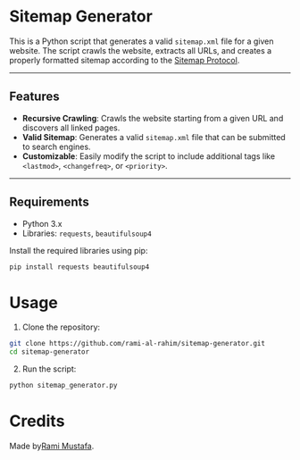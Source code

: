 # Sitemap Generator

This is a Python script that generates a valid `sitemap.xml` file for a given website. The script crawls the website, extracts all URLs, and creates a properly formatted sitemap according to the [Sitemap Protocol](http://www.sitemaps.org/schemas/sitemap/0.9).

---

## Features

- **Recursive Crawling**: Crawls the website starting from a given URL and discovers all linked pages.
- **Valid Sitemap**: Generates a valid `sitemap.xml` file that can be submitted to search engines.
- **Customizable**: Easily modify the script to include additional tags like `<lastmod>`, `<changefreq>`, or `<priority>`.

---

## Requirements

- Python 3.x
- Libraries: `requests`, `beautifulsoup4`

Install the required libraries using pip:

```bash
pip install requests beautifulsoup4

```

# Usage

1.  Clone the repository:

```bash
git clone https://github.com/rami-al-rahim/sitemap-generator.git
cd sitemap-generator
```

2.  Run the script:

```bash
python sitemap_generator.py
```

# Credits
Made by[Rami Mustafa](https://github.com/rami-al-rahim).
